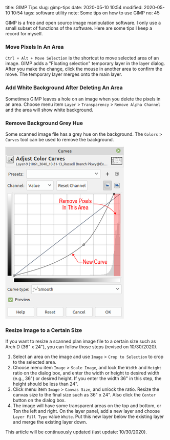 title: GIMP Tips
slug: gimp-tips
date: 2020-05-10 10:54
modified: 2020-05-10 10:54
tags: software utility
note: Some tips on how to use GIMP
no: 45

GIMP is a free and open source image manipulation software. I only use a small
subset of functions of the software.  Here are some tips I keep a record for
myself. 

### Move Pixels In An Area

`Ctrl + Alt + Move Selection` is the shortcut to move selected area of an image.
GIMP adds a "Floating selection" temporary layer in the layer dialog.  After you
make the change, click the mouse in another area to confirm the move. The
temporary layer merges onto the main layer. 

### Add White Background After Deleting An Area

Sometimes GIMP leaves a hole on an image when you delete the pixels in an area.
Choose menu item `Layer` > `Transparency` > `Remove Alpha Channel` and the area
will show white background.

### Remove Background Grey Hue

Some scanned image file has a grey hue on the background. The `Colors` >
`Curves` tool can be used to remove the background. 


<div style="max-width:400px">
  <img class="img-fluid pb-3" src="/images/gimp/gimp-curve-r.png" alt="gimp curve"> 
</div>

### Resize Image to a Certain Size

If you want to resize a scanned plan image file to a certain size such as Arch D (36"
x 24"), you can follow those steps (revised on 10/30/2020). 

1. Select an area on the image and use `Image` > `Crop to Selection` to 
   crop to the selected area. 
2. Choose menu item `Image` > `Scale Image`, and lock the `Width` and 
   `Height` ratio on the dialog box, and enter the width or height to 
   desired width (e.g., 36") or desired height. If you enter the width
   36" in this step, the height should be less than 24". 
3. Click menu item `Image` > `Canvas Size`, and unlock the ratio. Resize
   the canvas size to the final size such as 36" x 24". Also click the 
   `Center` button on the dialog box. 
4. The image will have some transparent areas on the top and bottom, or
   Ton the left and right. On the layer panel, add a new layer and choose
   `Layer Fill Type` value `White`. Put this new layer below the existing
   layer and merge the existing layer down. 

<p class="text-muted">This article will be continuously updated (last update: 10/30/2020). <p>
